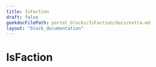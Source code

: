 ```yaml
---
title: IsFaction
draft: false
geekdocFilePath: portal_blocks/IsFaction/docs/extra.md
layout: "block_documentation"
---
```

# IsFaction